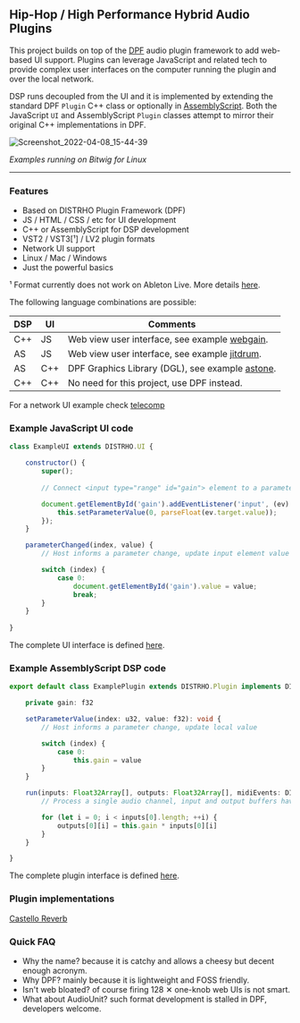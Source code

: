 Hip-Hop / High Performance Hybrid Audio Plugins
-----------------------------------------------

This project builds on top of the [DPF](http://github.com/DISTRHO/DPF) audio
plugin framework to add web-based UI support. Plugins can leverage JavaScript
and related tech to provide complex user interfaces on the computer running
the plugin and over the local network.

DSP runs decoupled from the UI and it is implemented
by extending the standard DPF `Plugin` C++ class or optionally in [AssemblyScript](https://www.assemblyscript.org).
Both the JavaScript `UI` and AssemblyScript `Plugin` classes attempt to mirror
their original C++ implementations in DPF.

![Screenshot_2022-04-08_15-44-39](https://user-images.githubusercontent.com/930494/162448635-63766cbe-94a4-48b9-8de0-54e5190d919f.png)

*Examples running on Bitwig for Linux*

****

### Features

* Based on DISTRHO Plugin Framework (DPF)
* JS / HTML / CSS / etc for UI development
* C++ or AssemblyScript for DSP development
* VST2 / VST3[¹] / LV2 plugin formats
* Network UI support
* Linux / Mac / Windows
* Just the powerful basics

¹ Format currently does not work on Ableton Live. More details [here](https://github.com/DISTRHO/DPF/issues/372).

The following language combinations are possible:

DSP|UI |Comments
---|---|---------------------------------------------------------------------------
C++|JS |Web view user interface, see example [webgain](https://github.com/lucianoiam/hiphop/tree/master/examples/webgain).
AS |JS |Web view user interface, see example [jitdrum](https://github.com/lucianoiam/hiphop/tree/master/examples/jitdrum).
AS |C++|DPF Graphics Library (DGL), see example [astone](https://github.com/lucianoiam/hiphop/tree/master/examples/astone).
C++|C++|No need for this project, use DPF instead.

For a network UI example check [telecomp](https://github.com/lucianoiam/hiphop/tree/master/examples/telecomp)

### Example JavaScript UI code

```JavaScript
class ExampleUI extends DISTRHO.UI {

    constructor() {
        super();
    
        // Connect <input type="range" id="gain"> element to a parameter

        document.getElementById('gain').addEventListener('input', (ev) => {
            this.setParameterValue(0, parseFloat(ev.target.value));
        });
    }

    parameterChanged(index, value) {
        // Host informs a parameter change, update input element value

        switch (index) {
            case 0:
                document.getElementById('gain').value = value;
                break;
        }
    }
    
}
```

The complete UI interface is defined [here](https://github.com/lucianoiam/hiphop/blob/master/hiphop/src/ui/dpf.js).

### Example AssemblyScript DSP code

```TypeScript
export default class ExamplePlugin extends DISTRHO.Plugin implements DISTRHO.PluginInterface {

    private gain: f32

    setParameterValue(index: u32, value: f32): void {
        // Host informs a parameter change, update local value

        switch (index) {
            case 0:
                this.gain = value
        }
    }

    run(inputs: Float32Array[], outputs: Float32Array[], midiEvents: DISTRHO.MidiEvent[]): void {
        // Process a single audio channel, input and output buffers have equal size

        for (let i = 0; i < inputs[0].length; ++i) {
            outputs[0][i] = this.gain * inputs[0][i]
        }
    }

}
```

The complete plugin interface is defined [here](https://github.com/lucianoiam/hiphop/blob/master/hiphop/src/dsp/dpf.ts).

### Plugin implementations

[Castello Reverb](https://github.com/lucianoiam/castello)

### Quick FAQ

- Why the name? because it is catchy and allows a cheesy but decent enough acronym.
- Why DPF? mainly because it is lightweight and FOSS friendly.
- Isn't web bloated? of course firing 128 ✕ one-knob web UIs is not smart.
- What about AudioUnit? such format development is stalled in DPF, developers
welcome.
